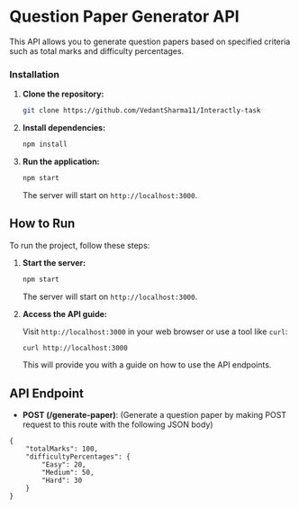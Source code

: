 # Question Paper Generator API

This API allows you to generate question papers based on specified criteria such as total marks and difficulty percentages.

### Installation

1. **Clone the repository:**

    ```bash
    git clone https://github.com/VedantSharma11/Interactly-task
    ```

2. **Install dependencies:**

    ```bash
    npm install
    ```

3. **Run the application:**

    ```bash
    npm start
    ```

    The server will start on `http://localhost:3000`.

## How to Run

To run the project, follow these steps:

1. **Start the server:**

    ```bash
    npm start
    ```

    The server will start on `http://localhost:3000`.

2. **Access the API guide:**

    Visit `http://localhost:3000` in your web browser or use a tool like `curl`:

    ```bash
    curl http://localhost:3000
    ```

    This will provide you with a guide on how to use the API endpoints.

## API Endpoint

- **POST (/generate-paper)**:  (Generate a question paper by making POST request to this route with the following JSON body)
```
{
    "totalMarks": 100,
    "difficultyPercentages": {
        "Easy": 20,
        "Medium": 50,
        "Hard": 30
    }
}
```

